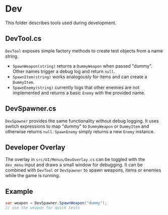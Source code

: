 # Dev

This folder describes tools used during development.

## DevTool.cs

`DevTool` exposes simple factory methods to create test objects from a name string.

- `SpawnWeapon(string)` returns a `DummyWeapon` when passed "dummy". Other names trigger a debug log and return `null`.
- `SpawnItem(string)` works analogously for items and can create a `DummyItem`.
- `SpawnEnemy(string)` currently logs that other enemies are not implemented and returns a basic `Enemy` with the provided name.

## DevSpawner.cs

`DevSpawner` provides the same functionality without debug logging. It uses switch expressions to map
"dummy" to `DummyWeapon` or `DummyItem` and otherwise returns `null`. `SpawnEnemy` simply returns a new
`Enemy` instance.

## Developer Overlay

The overlay in `src/UI/Menus/DevOverlay.cs` can be toggled with the `dev_menu` input and draws a small
window for debugging. It can be combined with `DevTool` or `DevSpawner` to spawn weapons, items or
enemies while the game is running.

## Example

```csharp
var weapon = DevSpawner.SpawnWeapon("dummy");
// use the weapon for quick tests
```
